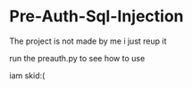 # Pre-Auth-Sql-Injection

The project is not made by me i just reup it

run the preauth.py to see how to use

iam skid:(

